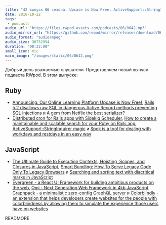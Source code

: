 ```yaml
---
title: "42 выпуск 06 сезона. Upcase is Now Free, ActiveSupport::StringInquirer magic, Spok, Evergreen, Omi, Colorblindly и прочее"
date: 2018-10-22
tags:
 - podcasts
audio_url: "https://files.rwpod-assets.com/podcasts/06/0642.mp3"
audio_mirror_url: "https://github.com/rwpod/mirror/releases/download/06.42/0642.mp3"
audio_format: "audio/mpeg"
audio_size: 30752954
duration: "00:32:00"
small_icon: mic
main_image: "/images/static/06/0642.png"
---
```


Добрый день уважаемые слушатели. Представляем новый выпуск подкаста RWpod. В этом выпуске:

## Ruby

 - [Announcing: Our Online Learning Platform Upcase is Now Free!](https://robots.thoughtbot.com/announcing-upcase-is-free), [Rails 5.2 disallows raw SQL in dangerous Active Record methods preventing SQL injections](https://blog.bigbinary.com/2018/10/16/rails-5-2-disallows-raw-sql-in-active-record.html) и [A gem from Netflix the best serializer?](https://driggl.com/blog/a/from-activemodel-serializers-to-fast-jsonapi)
 - [Distributed cron for Rails apps with Sidekiq Scheduler](https://godaddy.github.io/2018/10/15/distributed-cron-for-rails-apps-with-sidekiq-scheduler/), [How to create a maintainable and scalable search for your Ruby on Rails app](https://www.cookieshq.co.uk/posts/how-to-create-a-maintainable-and-scalable-search-for-your-ruby-on-rails-app), [ActiveSupport::StringInquirer magic](https://frontdeveloper.pl/2018/10/activesupport-stringinquirer-magic/) и [Spok is a tool for dealing with workdays and restdays in an easy way](https://github.com/magnetis/spok)

## JavaScript

 - [The Ultimate Guide to Execution Contexts, Hoisting, Scopes, and Closures in JavaScript](https://tylermcginnis.com/ultimate-guide-to-execution-contexts-hoisting-scopes-and-closures-in-javascript/), [Smart Bundling: How To Serve Legacy Code Only To Legacy Browsers](https://www.smashingmagazine.com/2018/10/smart-bundling-legacy-code-browsers/) и [Searching and sorting text with diacritical marks in JavaScript](https://thread.engineering/2018-08-29-searching-and-sorting-text-with-diacritical-marks-in-javascript/)
 - [Evergreen - a React UI Framework for building ambitious products on the web](https://evergreen.segment.com/), [Omi - Next Generation Web Framework in 4kb JavaScript](https://github.com/Tencent/omi), [Graphpack - a minimalistic zero-config GraphQL server](https://github.com/glennreyes/graphpack) и [Colorblindly - an extension that helps developers create websites for the people with colorblindness by allowing them to simulate the experience those users have on websites](https://github.com/oftheheadland/Colorblindly)

READMORE
